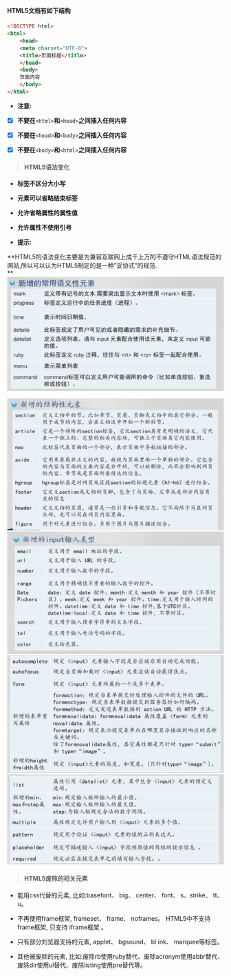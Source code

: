 #### HTML5文档有如下结构

```HTML
<!DOCTYPE html>
<html>
    <head>
    <meta charset="UTF-8">
    <title>页面标题</title>
    </head>
    <body>
    页面内容
    </body>
</html>
```

* **注意:**

* [x] **不要在**`<html>`**和**`<head>`**之间插入任何内容**

* [x] **不要在**`<head>`**和**`<body>`**之间插入任何内容**

* [x] **不要在**`<body>`**和**`<html>`**之间插入任何内容**

> #### HTML5语法变化

* **标签不区分大小写**
* **元素可以省略结束标签**
* **允许省略属性的属性值**
* **允许属性不使用引号**

* **提示:**

**HTML5的语法变化主要是为兼容互联网上成千上万的不遵守HTML语法规范的网站,所以可以认为HTML5制定的是一种”妥协式”的规范.     
**![](/assets/ht2.png)

![](/assets/ht4.png)![](/assets/ht5.png)![](/assets/ht7.png)![](/assets/ht8.png)

> #### HTML5废除的相关元素

* 能用css代替的元素,  比如:basefont、 big、 center、 font、 s、strike、 tt、 u。

* 不再使用frame框架, frameset、 frame、 noframes。 HTML5中不支持frame框架, 只支持 iframe框架 。

* 只有部分刘览器支持的元素, applet、 bgsound、 bl ink、 marquee等标签。

* 其他被废除的元素, 比如:废除rb使用ruby替代、废除acronym使用abbr替代、废除dir使用ul替代、废除listing使用pre替代等。



